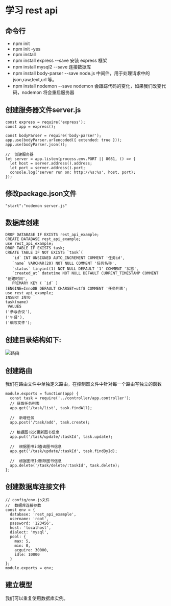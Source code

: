 # 学习 rest api

## 命令行

- npm init
- npm init -yes
- npm install
- npm install express --save 安装 express 框架
- npm install mysql2 --save 连接数据库
- npm install body-parser --save node.js 中间件，用于处理请求中的 json,raw,text,url 等。
- npm install nodemon --save nodemon 会跟踪代码的变化，如果我们改变代码，nodemon 将会重启服务器

## 创建服务器文件server.js
```
const express = require('express');
const app = express();

const bodyParser = require('body-parser');
app.use(bodyParser.urlencoded({ extended: true }));
app.use(bodyParser.json());

//  创建服务器
let server = app.listen(process.env.PORT || 8081, () => {
  let host = server.address().address;
  let port = server.address().port;
  console.log('server run on: http://%s:%s', host, port);
});

```

## 修改package.json文件
```
"start":"nodemon server.js"
```

## 数据库创建
```
DROP DATABASE IF EXISTS rest_api_example;
CREATE DATABASE rest_api_example;
use rest_api_example;
DROP TABLE IF EXISTS task;
CREATE TABLE IF NOT EXISTS `task`(
   `id` INT UNSIGNED AUTO_INCREMENT COMMENT '任务id',
   `name` VARCHAR(20) NOT NULL COMMENT '任务名称',
   `status` tinyint(1) NOT NULL DEFAULT '1' COMMENT '状态',
   `created_at` datetime NOT NULL DEFAULT CURRENT_TIMESTAMP COMMENT '创建时间',
   PRIMARY KEY ( `id` )
)ENGINE=InnoDB DEFAULT CHARSET=utf8 COMMENT '任务列表';
use rest_api_example;
INSERT INTO 
task(name) 
 VALUES
('参与会议'),
('午餐'),
('编写文件');
```



## 创建目录结构如下:
![路由](https://i.imgur.com/WGJVG48.png)

## 创建路由 
我们在路由文件中单独定义路由，在控制器文件中针对每一个路由写独立的函数
```
module.exports = function(app) {
  const task = require('../controller/app.controller');
  // 获取任务列表
  app.get('/task/list', task.findAll);

  //  新增任务
  app.post('/task/add', task.create);

  // 根据图书id更新图书信息
  app.put('/task/update/:taskId', task.update);

  //  根据图书id查询图书信息
  app.get('/task/update/:taskId', task.findById);

  //  根据图书Id删除图书信息
  app.delete('/task/delete/:taskId', task.delete);
};

```
## 创建数据库连接文件
```
// config/env.js文件
//  数据库连接参数
const env = {
  database: 'rest_api_example',
  username: 'root',
  password: '123456',
  host: 'localhost',
  dialect: 'mysql',
  pool: {
    max: 5,
    min: 0,
    acquire: 30000,
    idle: 10000
  }
};
module.exports = env;

```
## 建立模型
我们可以重复使用数据库实例。